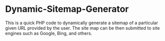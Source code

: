# Dynamic-Sitemap-Generator
This is a quick PHP code to dynamically generate a sitemap of a particular given URL provided by the user. The site map can be then submitted to site engines such as Google, Bing, and others.
